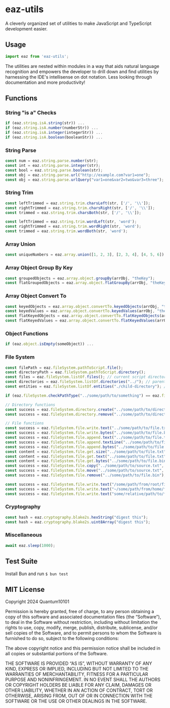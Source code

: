 # eaz-utils

A cleverly organized set of utilities to make JavaScript and TypeScript development easier.

## Usage

```js
import eaz from 'eaz-utils';
```

The utilities are nested within modules in a way that aids natural language recognition and empowers the developer to drill down and find utilities by harnessing the IDE's intellisense on dot notation. Less looking through documentation and more productivity!

## Functions

### String "is a" Checks

```js
if (eaz.string.isA.string(str)) ...
if (eaz.string.isA.number(numberStr)) ...
if (eaz.string.isA.integer(integerStr)) ...
if (eaz.string.isA.boolean(booleanStr)) ...
```

### String Parse

```js
const num = eaz.string.parse.number(str);
const int = eaz.string.parse.integer(str);
const bool = eaz.string.parse.boolean(str);
const obj = eaz.string.parse.url("http://example.com?var1=one");
const obj = eaz.string.parse.urlQuery("var1=one&var2=two&var3=three");
```

### String Trim

```js
const leftTrimmed = eaz.string.trim.charsLeft(str, ['/', '\\']);
const rightTrimmed = eaz.string.trim.charsRight(str, ['/', '\\']);
const trimmed = eaz.string.trim.charsBoth(str, ['/', '\\']);

const leftTrimmed = eaz.string.trim.wordLeft(str, 'word');
const rightTrimmed = eaz.string.trim.wordRight(str, 'word');
const trimmed = eaz.string.trim.wordBoth(str, 'word');
```

### Array Union

```js
const uniqueNumbers = eaz.array.union([1, 2, 3], [2, 3, 4], [4, 5, 6]);
```

### Array Object Group By Key

```js
const groupedObjects = eaz.array.object.groupBy(arrObj, "theKey");
const flatGroupedObjects = eaz.array.object.flatGroupBy(arrObj, "theKey");
```

### Array Object Convert To

```js
const keyedObjects = eaz.array.object.convertTo.keyedObjects(arrObj, "theKey");
const keyedValues = eaz.array.object.convertTo.keyedValues(arrObj, "theKey", "theValue");
const flatKeyedObjects = eaz.array.object.convertTo.flatKeyedObjects(arrObj, "theKey");
const flatKeyedValues = eaz.array.object.convertTo.flatKeyedValues(arrObj, "theKey", "theValue");
```

### Object Functions
```js
if (eaz.object.isEmpty(someObject)) ...
```

### File System

```js
const filePath = eaz.fileSystem.pathToScript.file();
const directoryPath = eaz.fileSystem.pathToScript.directory();
const files = eaz.fileSystem.listOf.files(); // current script directory
const directories = eaz.fileSystem.listOf.directories("../"); // parent directory
const entities = eaz.fileSystem.listOf.entities("./child-directory"); // child directory

if (eaz.fileSystem.checkPathType("../some/path/to/something") == eaz.fileSystem.PathType.DOES_NOT_EXIST) ...

// Directory functions
const success = eaz.fileSystem.directory.create("../some/path/to/directory");
const success = eaz.fileSystem.directory.remove("../some/path/to/directory");

// File functions
const success = eaz.fileSystem.file.write.text("../some/path/to/file.txt", "hello");
const success = eaz.fileSystem.file.write.bytes("../some/path/to/file.bin", uint8Array);
const success = eaz.fileSystem.file.append.text("../some/path/to/file.txt", "hello");
const success = eaz.fileSystem.file.append.textLine("../some/path/to/file.txt", "hello");
const success = eaz.fileSystem.file.append.bytes("../some/path/to/file.bin", uint8Array);
const content = eaz.fileSystem.file.get.size("../some/path/to/file.txt");
const content = eaz.fileSystem.file.get.text("../some/path/to/file.txt");
const content = eaz.fileSystem.file.get.bytes("../some/path/to/file.bin");
const success = eaz.fileSystem.file.copy("../some/path/to/source.txt", "../some/path/to/dest.txt"); // returns false if dest.txt is present
const success = eaz.fileSystem.file.move("../some/path/to/source.txt", "../some/path/to/dest.txt", true); // forced overwrite
const success = eaz.fileSystem.file.remove("../some/path/to/file.bin");

const success = eaz.fileSystem.file.write.text("/some/path/from/root/file.txt", "hello");
const success = eaz.fileSystem.file.write.text("~/some/path/from/home/file.txt", "hello");
const success = eaz.fileSystem.file.write.text("some/relative/path/to/file.txt", "hello");
```

### Cryptography

```js
const hash = eaz.cryptography.blake2s.hexString("digest this");
const hash = eaz.cryptography.blake2s.uint8Array("digest this");
```

### Miscellaneous

```js
await eaz.sleep(1000);
```

## Test Suite

Install Bun and run `$ bun test`

## MIT License

Copyright 2024 Quantum10101

Permission is hereby granted, free of charge, to any person obtaining a copy of this software and associated documentation files (the “Software”), to deal in the Software without restriction, including without limitation the rights to use, copy, modify, merge, publish, distribute, sublicense, and/or sell copies of the Software, and to permit persons to whom the Software is furnished to do so, subject to the following conditions:

The above copyright notice and this permission notice shall be included in all copies or substantial portions of the Software.

THE SOFTWARE IS PROVIDED “AS IS”, WITHOUT WARRANTY OF ANY KIND, EXPRESS OR IMPLIED, INCLUDING BUT NOT LIMITED TO THE WARRANTIES OF MERCHANTABILITY, FITNESS FOR A PARTICULAR PURPOSE AND NONINFRINGEMENT. IN NO EVENT SHALL THE AUTHORS OR COPYRIGHT HOLDERS BE LIABLE FOR ANY CLAIM, DAMAGES OR OTHER LIABILITY, WHETHER IN AN ACTION OF CONTRACT, TORT OR OTHERWISE, ARISING FROM, OUT OF OR IN CONNECTION WITH THE SOFTWARE OR THE USE OR OTHER DEALINGS IN THE SOFTWARE.
